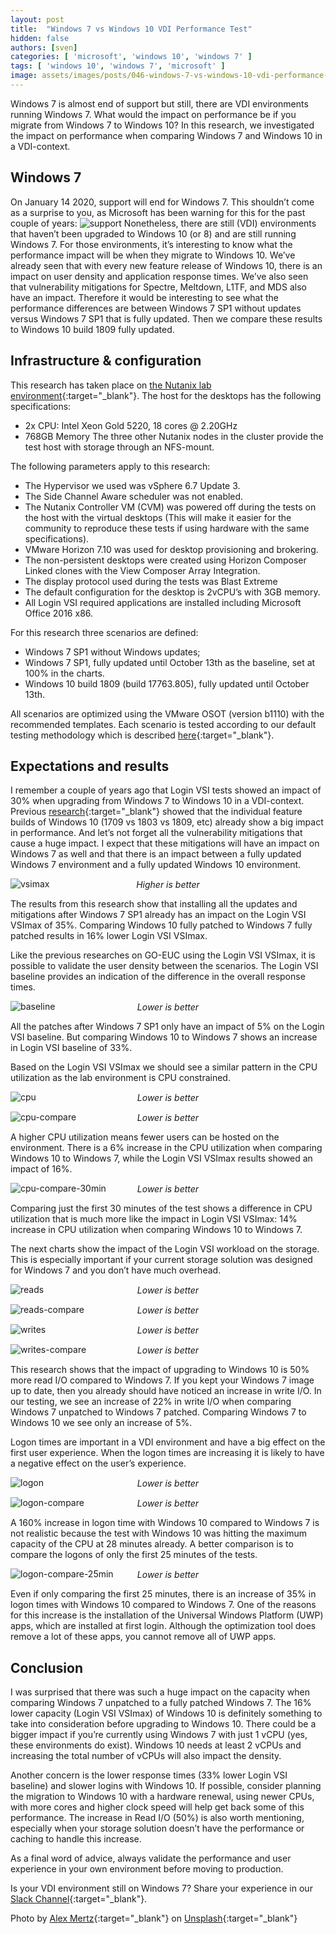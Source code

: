 ```yaml
---
layout: post
title:  "Windows 7 vs Windows 10 VDI Performance Test"
hidden: false
authors: [sven]
categories: [ 'microsoft', 'windows 10', 'windows 7' ]
tags: [ 'windows 10', 'windows 7', 'microsoft' ]
image: assets/images/posts/046-windows-7-vs-windows-10-vdi-performance-test/046-win7-vs-win10-feature-image.png
---
```

Windows 7 is almost end of support but still, there are VDI environments running Windows 7. What would the impact on performance be if you migrate from Windows 7 to Windows 10? In this research, we investigated the impact on performance when comparing Windows 7 and Windows 10 in a VDI-context.

## Windows 7
On January 14 2020, support will end for Windows 7. This shouldn’t come as a surprise to you, as Microsoft has been warning for this for the past couple of years:
![support]({{site.baseurl}}/assets/images/posts/046-windows-7-vs-windows-10-vdi-performance-test/046-win7-vs-win10-end-of-support.jpg)
Nonetheless, there are still (VDI) environments that haven’t been upgraded to Windows 10 (or 8) and are still running Windows 7. For those environments, it’s interesting to know what the performance impact will be when they migrate to Windows 10. We’ve already seen that with every new feature release of Windows 10, there is an impact on user density and application response times. We’ve also seen that vulnerability mitigations for Spectre, Meltdown, L1TF, and MDS also have an impact. Therefore it would be interesting to see what the performance differences are between Windows 7 SP1 without updates versus Windows 7 SP1 that is fully updated. Then we compare these results to Windows 10 build 1809 fully updated.

## Infrastructure & configuration
This research has taken place on [the Nutanix lab environment]({{site.baseurl}}/nutanix-lab-architecture-and-hardware-setup-overview-2019){:target="_blank"}. The host for the desktops has the following specifications:

  * 2x CPU: Intel Xeon Gold 5220, 18 cores @ 2.20GHz
  * 768GB Memory
The three other Nutanix nodes in the cluster provide the test host with storage through an NFS-mount.

The following parameters apply to this research:

  * The Hypervisor we used was vSphere 6.7 Update 3.
  * The Side Channel Aware scheduler was not enabled.
  * The Nutanix Controller VM (CVM) was powered off during the tests on the host with the virtual desktops (This will make it easier for the community to reproduce these tests if using hardware with the same specifications).
  * VMware Horizon 7.10 was used for desktop provisioning and brokering.
  * The non-persistent desktops were created using Horizon Composer Linked clones with the View Composer Array Integration.
  * The display protocol used during the tests was Blast Extreme
  * The default configuration for the desktop is 2vCPU’s with 3GB memory.
  * All Login VSI required applications are installed including Microsoft Office 2016 x86.

For this research three scenarios are defined:

  * Windows 7 SP1 without Windows updates;
  * Windows 7 SP1, fully updated until October 13th as the baseline, set at 100% in the charts.
  * Windows 10 build 1809 (build 17763.805), fully updated until October 13th.

All scenarios are optimized using the VMware OSOT (version b1110) with the recommended templates. Each scenario is tested according to our default testing methodology which is described [here]({{stite.baseurl}}/insight-in-the-testing-methodology){:target="_blank"}.

## Expectations and results
I remember a couple of years ago that Login VSI tests showed an impact of 30% when upgrading from Windows 7 to Windows 10 in a VDI-context. Previous [research]({{site.baseurl}}/moores-law-of-windows-10-1903/){:target="_blank"} showed that the individual feature builds of Windows 10 (1709 vs 1803 vs 1809, etc) already show a big impact in performance. And let’s not forget all the vulnerability mitigations that cause a huge impact. I expect that these mitigations will have an impact on Windows 7 as well and that there is an impact between a fully updated Windows 7 environment and a fully updated Windows 10 environment.

![vsimax]({{site.baseurl}}/assets/images/posts/046-windows-7-vs-windows-10-vdi-performance-test/046-win7-vs-win10-vsimax.png)
<p align="center" style="margin-top: -30px;" >
  <i>Higher is better</i>
</p>

The results from this research show that installing all the updates and mitigations after Windows 7 SP1 already has an impact on the Login VSI VSImax of 35%. Comparing Windows 10 fully patched to Windows 7 fully patched results in 16% lower Login VSI VSImax.

Like the previous researches on GO-EUC using the Login VSI VSImax, it is possible to validate the user density between the scenarios. The Login VSI baseline provides an indication of the difference in the overall response times.

![baseline]({{site.baseurl}}/assets/images/posts/046-windows-7-vs-windows-10-vdi-performance-test/046-win7-vs-win10-baseline.png)
<p align="center" style="margin-top: -30px;" >
  <i>Lower is better</i>
</p>

All the patches after Windows 7 SP1 only have an impact of 5% on the Login VSI baseline. But comparing Windows 10 to Windows 7 shows an increase in Login VSI baseline of 33%.

Based on the Login VSI VSImax we should see a similar pattern in the CPU utilization as the lab environment is CPU constrained.

![cpu]({{site.baseurl}}/assets/images/posts/046-windows-7-vs-windows-10-vdi-performance-test/046-win7-vs-win10-host-cpu-util.png)
<p align="center" style="margin-top: -30px;" >
  <i>Lower is better</i>
</p>

![cpu-compare]({{site.baseurl}}/assets/images/posts/046-windows-7-vs-windows-10-vdi-performance-test/046-win7-vs-win10-host-cpu-util-compare.png)
<p align="center" style="margin-top: -30px;" >
  <i>Lower is better</i>
</p>

A higher CPU utilization means fewer users can be hosted on the environment. There is a 6% increase in the CPU utilization when comparing Windows 10 to Windows 7, while the Login VSI VSImax results showed an impact of 16%.

![cpu-compare-30min]({{site.baseurl}}/assets/images/posts/046-windows-7-vs-windows-10-vdi-performance-test/046-win7-vs-win10-host-cpu-util-compare-30min.png)
<p align="center" style="margin-top: -30px;" >
  <i>Lower is better</i>
</p>

Comparing just the first 30 minutes of the test shows a difference in CPU utilization that is much more like the impact in Login VSI VSImax: 14% increase in CPU utilization when comparing Windows 10 to Windows 7.

The next charts show the impact of the Login VSI workload on the storage. This is especially important if your current storage solution was designed for Windows 7 and you don’t have much overhead.

![reads]({{site.baseurl}}/assets/images/posts/046-windows-7-vs-windows-10-vdi-performance-test/046-win7-vs-win10-host-reads.png)
<p align="center" style="margin-top: -30px;" >
  <i>Lower is better</i>
</p>

![reads-compare]({{site.baseurl}}/assets/images/posts/046-windows-7-vs-windows-10-vdi-performance-test/046-win7-vs-win10-host-reads-compare.png)
<p align="center" style="margin-top: -30px;" >
  <i>Lower is better</i>
</p>

![writes]({{site.baseurl}}/assets/images/posts/046-windows-7-vs-windows-10-vdi-performance-test/046-win7-vs-win10-host-writes.png)
<p align="center" style="margin-top: -30px;" >
  <i>Lower is better</i>
</p>

![writes-compare]({{site.baseurl}}/assets/images/posts/046-windows-7-vs-windows-10-vdi-performance-test/046-win7-vs-win10-host-writes-compare.png)
<p align="center" style="margin-top: -30px;" >
  <i>Lower is better</i>
</p>

This research shows that the impact of upgrading to Windows 10 is 50% more read I/O compared to Windows 7. If you kept your Windows 7 image up to date, then you already should have noticed an increase in write I/O. In our testing, we see an increase of 22% in write I/O when comparing Windows 7 unpatched to Windows 7 patched. Comparing Windows 7 to Windows 10 we see only an increase of 5%.

Logon times are important in a VDI environment and have a big effect on the first user experience. When the logon times are increasing it is likely to have a negative effect on the user’s experience.

![logon]({{site.baseurl}}/assets/images/posts/046-windows-7-vs-windows-10-vdi-performance-test/046-win7-vs-win10-logon.png)
<p align="center" style="margin-top: -30px;" >
  <i>Lower is better</i>
</p>

![logon-compare]({{site.baseurl}}/assets/images/posts/046-windows-7-vs-windows-10-vdi-performance-test/046-win7-vs-win10-logon-compare.png)
<p align="center" style="margin-top: -30px;" >
  <i>Lower is better</i>
</p>

A 160% increase in logon time with Windows 10 compared to Windows 7 is not realistic because the test with Windows 10 was hitting the maximum capacity of the CPU at 28 minutes already. A better comparison is to compare the logons of only the first 25 minutes of the tests.

![logon-compare-25min]({{site.baseurl}}/assets/images/posts/046-windows-7-vs-windows-10-vdi-performance-test/046-win7-vs-win10-logon-compare-25min.png)
<p align="center" style="margin-top: -30px;" >
  <i>Lower is better</i>
</p>

Even if only comparing the first 25 minutes, there is an increase of 35% in logon times with Windows 10 compared to Windows 7. One of the reasons for this increase is the installation of the Universal Windows Platform (UWP) apps, which are installed at first login. Although the optimization tool does remove a lot of these apps, you cannot remove all of UWP apps.

## Conclusion
I was surprised that there was such a huge impact on the capacity when comparing Windows 7 unpatched to a fully patched Windows 7. The 16% lower capacity (Login VSI VSImax) of Windows 10 is definitely something to take into consideration before upgrading to Windows 10. There could be a bigger impact if you’re currently using Windows 7 with just 1 vCPU (yes, these environments do exist). Windows 10 needs at least 2 vCPUs and increasing the total number of vCPUs will also impact the density.

Another concern is the lower response times (33% lower Login VSI baseline) and slower logins with Windows 10. If possible, consider planning the migration to Windows 10 with a hardware renewal, using newer CPUs, with more cores and higher clock speed will help get back some of this performance. The increase in Read I/O (50%) is also worth mentioning, especially when your storage solution doesn’t have the performance or caching to handle this increase.

As a final word of advice, always validate the performance and user experience in your own environment before moving to production.

Is your VDI environment still on Windows 7? Share your experience in our [Slack Channel](https://{{site.title}}.slack.com){:target="_blank"}.

Photo by [Alex Mertz](https://unsplash.com/@alexmertz?utm_source=unsplash&utm_medium=referral&utm_content=creditCopyText){:target="_blank"} on [Unsplash](https://unsplash.com/s/photos/seattle?utm_source=unsplash&utm_medium=referral&utm_content=creditCopyText){:target="_blank"}